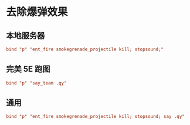 # 去除爆弹效果

## 本地服务器

```cfg
bind "p" "ent_fire smokegrenade_projectile kill; stopsound;"
```

## 完美 5E 跑图

```cfg
bind "p" "say_team .qy"
```

## 通用

```cfg
bind "p" "ent_fire smokegrenade_projectile kill; stopsound; say .qy"
```
